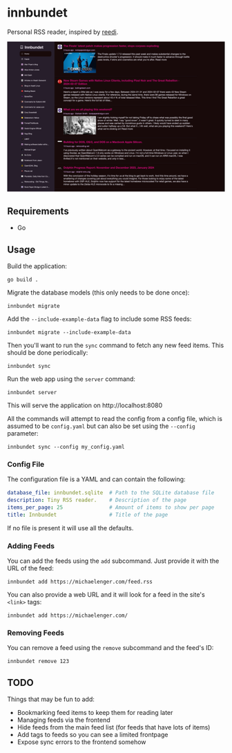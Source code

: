 # innbundet

Personal RSS reader, inspired by [reedi](https://github.com/facundoolano/feedi).

![Screenshot](https://github.com/michaelenger/innbundet/raw/main/screenshot.png)

## Requirements

* Go

## Usage

Build the application:

```shell
go build .
```

Migrate the database models (this only needs to be done once):

```shell
innbundet migrate
```

Add the `--include-example-data` flag to include some RSS feeds:

```shell
innbundet migrate --include-example-data
```

Then you'll want to run the `sync` command to fetch any new feed items. This
should be done periodically:

```shell
innbundet sync
```

Run the web app using the `server` command:

```shell
innbundet server
```

This will serve the application on http://localhost:8080

All the commands will attempt to read the config from a config file, which is
assumed to be `config.yaml` but can also be set using the `--config` parameter:

```shell
innbundet sync --config my_config.yaml
```

### Config File

The configuration file is a YAML and can contain the following:

```yaml
database_file: innbundet.sqlite  # Path to the SQLite database file
description: Tiny RSS reader.    # Description of the page
items_per_page: 25               # Amount of items to show per page
title: Innbundet                 # Title of the page
```

If no file is present it will use all the defaults.

### Adding Feeds

You can add the feeds using the `add` subcommand. Just provide it with the URL
of the feed:

```shell
innbundet add https://michaelenger.com/feed.rss
```

You can also provide a web URL and it will look for a feed in the site's
`<link>` tags:

```shell
innbundet add https://michaelenger.com/
```

### Removing Feeds

You can remove a feed using the `remove` subcommand and the feed's ID:

```shell
innbundet remove 123
```

## TODO

Things that may be fun to add:

* Bookmarking feed items to keep them for reading later
* Managing feeds via the frontend
* Hide feeds from the main feed list (for feeds that have lots of items)
* Add tags to feeds so you can see a limited frontpage
* Expose sync errors to the frontend somehow
